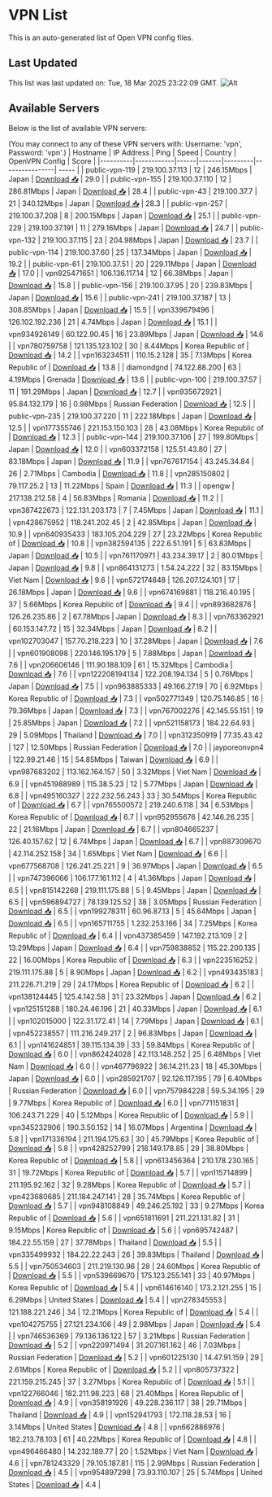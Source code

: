 # VPN List

This is an auto-generated list of Open VPN config files.

## Last Updated

This list was last updated on: Tue, 18 Mar 2025 23:22:09 GMT.
![Alt](https://repobeats.axiom.co/api/embed/186b98318ef1479477931607c1ad7d823f12451f.svg "Repobeats analytics image")

## Available Servers

Below is the list of available VPN servers:

(You may connect to any of these VPN servers with: Username: 'vpn', Password: 'vpn'.)
| Hostname | IP Address | Ping | Speed | Country | OpenVPN Config | Score |
|----------|------------|------|-------|---------|----------------| ----- |
| public-vpn-119 | 219.100.37.113 | 12 | 246.15Mbps | Japan | [Download 📥](./configs/server_0_JP.ovpn) | 29.0 |
| public-vpn-155 | 219.100.37.110 | 12 | 286.81Mbps | Japan | [Download 📥](./configs/server_1_JP.ovpn) | 28.4 |
| public-vpn-43 | 219.100.37.7 | 21 | 340.12Mbps | Japan | [Download 📥](./configs/server_2_JP.ovpn) | 28.3 |
| public-vpn-257 | 219.100.37.208 | 8 | 200.15Mbps | Japan | [Download 📥](./configs/server_3_JP.ovpn) | 25.1 |
| public-vpn-229 | 219.100.37.191 | 11 | 279.16Mbps | Japan | [Download 📥](./configs/server_4_JP.ovpn) | 24.7 |
| public-vpn-132 | 219.100.37.115 | 23 | 204.98Mbps | Japan | [Download 📥](./configs/server_5_JP.ovpn) | 23.7 |
| public-vpn-114 | 219.100.37.60 | 25 | 137.34Mbps | Japan | [Download 📥](./configs/server_6_JP.ovpn) | 19.2 |
| public-vpn-61 | 219.100.37.51 | 20 | 229.11Mbps | Japan | [Download 📥](./configs/server_7_JP.ovpn) | 17.0 |
| vpn925471651 | 106.136.117.14 | 12 | 66.38Mbps | Japan | [Download 📥](./configs/server_8_JP.ovpn) | 15.8 |
| public-vpn-156 | 219.100.37.95 | 20 | 239.83Mbps | Japan | [Download 📥](./configs/server_9_JP.ovpn) | 15.6 |
| public-vpn-241 | 219.100.37.187 | 13 | 308.85Mbps | Japan | [Download 📥](./configs/server_10_JP.ovpn) | 15.5 |
| vpn339679496 | 126.102.192.236 | 21 | 4.74Mbps | Japan | [Download 📥](./configs/server_11_JP.ovpn) | 15.1 |
| vpn934926149 | 60.122.90.45 | 16 | 23.89Mbps | Japan | [Download 📥](./configs/server_12_JP.ovpn) | 14.6 |
| vpn780759758 | 121.135.123.102 | 30 | 8.44Mbps | Korea Republic of | [Download 📥](./configs/server_13_KR.ovpn) | 14.2 |
| vpn163234511 | 110.15.2.128 | 35 | 7.13Mbps | Korea Republic of | [Download 📥](./configs/server_14_KR.ovpn) | 13.8 |
| diamondgnd | 74.122.88.200 | 63 | 4.19Mbps | Grenada | [Download 📥](./configs/server_15_GD.ovpn) | 13.6 |
| public-vpn-100 | 219.100.37.57 | 11 | 191.29Mbps | Japan | [Download 📥](./configs/server_16_JP.ovpn) | 12.7 |
| vpn935672921 | 95.84.132.179 | 16 | 0.98Mbps | Russian Federation | [Download 📥](./configs/server_17_RU.ovpn) | 12.5 |
| public-vpn-235 | 219.100.37.220 | 11 | 222.18Mbps | Japan | [Download 📥](./configs/server_18_JP.ovpn) | 12.5 |
| vpn177355746 | 221.153.150.103 | 28 | 43.08Mbps | Korea Republic of | [Download 📥](./configs/server_19_KR.ovpn) | 12.3 |
| public-vpn-144 | 219.100.37.106 | 27 | 199.80Mbps | Japan | [Download 📥](./configs/server_20_JP.ovpn) | 12.0 |
| vpn603372158 | 125.51.43.80 | 27 | 83.18Mbps | Japan | [Download 📥](./configs/server_21_JP.ovpn) | 11.9 |
| vpn767617154 | 43.245.34.84 | 26 | 2.71Mbps | Cambodia | [Download 📥](./configs/server_22_KH.ovpn) | 11.8 |
| vpn285150802 | 79.117.25.2 | 13 | 11.22Mbps | Spain | [Download 📥](./configs/server_23_ES.ovpn) | 11.3 |
| opengw | 217.138.212.58 | 4 | 56.83Mbps | Romania | [Download 📥](./configs/server_24_RO.ovpn) | 11.2 |
| vpn387422673 | 122.131.203.173 | 7 | 7.45Mbps | Japan | [Download 📥](./configs/server_25_JP.ovpn) | 11.1 |
| vpn428675952 | 118.241.202.45 | 2 | 42.85Mbps | Japan | [Download 📥](./configs/server_26_JP.ovpn) | 10.9 |
| vpn640935433 | 183.105.204.229 | 27 | 23.22Mbps | Korea Republic of | [Download 📥](./configs/server_27_KR.ovpn) | 10.8 |
| vpn382594135 | 222.6.51.191 | 5 | 63.83Mbps | Japan | [Download 📥](./configs/server_28_JP.ovpn) | 10.5 |
| vpn761170971 | 43.234.39.17 | 2 | 80.01Mbps | Japan | [Download 📥](./configs/server_29_JP.ovpn) | 9.8 |
| vpn864131273 | 1.54.24.222 | 32 | 83.15Mbps | Viet Nam | [Download 📥](./configs/server_30_VN.ovpn) | 9.6 |
| vpn572174848 | 126.207.124.101 | 17 | 26.18Mbps | Japan | [Download 📥](./configs/server_31_JP.ovpn) | 9.6 |
| vpn674169881 | 118.216.40.195 | 37 | 5.66Mbps | Korea Republic of | [Download 📥](./configs/server_32_KR.ovpn) | 9.4 |
| vpn893682876 | 126.26.235.86 | 2 | 67.78Mbps | Japan | [Download 📥](./configs/server_33_JP.ovpn) | 8.3 |
| vpn763362921 | 60.153.147.72 | 15 | 32.34Mbps | Japan | [Download 📥](./configs/server_34_JP.ovpn) | 8.2 |
| vpn102703047 | 157.70.218.223 | 10 | 37.28Mbps | Japan | [Download 📥](./configs/server_35_JP.ovpn) | 7.6 |
| vpn601908098 | 220.146.195.179 | 5 | 7.88Mbps | Japan | [Download 📥](./configs/server_36_JP.ovpn) | 7.6 |
| vpn206606146 | 111.90.188.109 | 61 | 15.32Mbps | Cambodia | [Download 📥](./configs/server_37_KH.ovpn) | 7.6 |
| vpn122208194134 | 122.208.194.134 | 5 | 0.76Mbps | Japan | [Download 📥](./configs/server_38_JP.ovpn) | 7.5 |
| vpn963885333 | 49.166.27.19 | 70 | 6.92Mbps | Korea Republic of | [Download 📥](./configs/server_39_KR.ovpn) | 7.3 |
| vpn502771349 | 120.75.146.85 | 16 | 79.36Mbps | Japan | [Download 📥](./configs/server_40_JP.ovpn) | 7.3 |
| vpn767002276 | 42.145.55.151 | 19 | 25.85Mbps | Japan | [Download 📥](./configs/server_41_JP.ovpn) | 7.2 |
| vpn521158173 | 184.22.64.93 | 29 | 5.09Mbps | Thailand | [Download 📥](./configs/server_42_TH.ovpn) | 7.0 |
| vpn312350919 | 77.35.43.42 | 127 | 12.50Mbps | Russian Federation | [Download 📥](./configs/server_43_RU.ovpn) | 7.0 |
| jayporeonvpn4 | 122.99.21.46 | 15 | 54.85Mbps | Taiwan | [Download 📥](./configs/server_44_TW.ovpn) | 6.9 |
| vpn987683202 | 113.162.164.157 | 50 | 3.32Mbps | Viet Nam | [Download 📥](./configs/server_45_VN.ovpn) | 6.9 |
| vpn451988989 | 115.38.5.23 | 12 | 5.77Mbps | Japan | [Download 📥](./configs/server_46_JP.ovpn) | 6.8 |
| vpn495160327 | 222.232.56.243 | 33 | 30.54Mbps | Korea Republic of | [Download 📥](./configs/server_47_KR.ovpn) | 6.7 |
| vpn765500572 | 219.240.6.118 | 34 | 6.53Mbps | Korea Republic of | [Download 📥](./configs/server_48_KR.ovpn) | 6.7 |
| vpn952955676 | 42.146.26.235 | 22 | 21.16Mbps | Japan | [Download 📥](./configs/server_49_JP.ovpn) | 6.7 |
| vpn804665237 | 126.40.157.62 | 12 | 6.74Mbps | Japan | [Download 📥](./configs/server_50_JP.ovpn) | 6.7 |
| vpn887309670 | 42.114.252.158 | 34 | 1.65Mbps | Viet Nam | [Download 📥](./configs/server_51_VN.ovpn) | 6.6 |
| vpn677568708 | 126.241.25.221 | 9 | 36.97Mbps | Japan | [Download 📥](./configs/server_52_JP.ovpn) | 6.5 |
| vpn747396066 | 106.177.161.112 | 4 | 41.36Mbps | Japan | [Download 📥](./configs/server_53_JP.ovpn) | 6.5 |
| vpn815142268 | 219.111.175.88 | 5 | 9.45Mbps | Japan | [Download 📥](./configs/server_54_JP.ovpn) | 6.5 |
| vpn596894727 | 78.139.125.52 | 38 | 3.05Mbps | Russian Federation | [Download 📥](./configs/server_55_RU.ovpn) | 6.5 |
| vpn199278311 | 60.96.87.13 | 5 | 45.64Mbps | Japan | [Download 📥](./configs/server_56_JP.ovpn) | 6.5 |
| vpn165711755 | 1.232.253.166 | 34 | 7.25Mbps | Korea Republic of | [Download 📥](./configs/server_57_KR.ovpn) | 6.4 |
| vpn437385459 | 147.192.213.109 | 2 | 13.29Mbps | Japan | [Download 📥](./configs/server_58_JP.ovpn) | 6.4 |
| vpn759838852 | 115.22.200.135 | 22 | 16.00Mbps | Korea Republic of | [Download 📥](./configs/server_59_KR.ovpn) | 6.3 |
| vpn223516252 | 219.111.175.88 | 5 | 8.90Mbps | Japan | [Download 📥](./configs/server_60_JP.ovpn) | 6.2 |
| vpn493435183 | 211.226.71.219 | 29 | 24.17Mbps | Korea Republic of | [Download 📥](./configs/server_61_KR.ovpn) | 6.2 |
| vpn138124445 | 125.4.142.58 | 31 | 23.32Mbps | Japan | [Download 📥](./configs/server_62_JP.ovpn) | 6.2 |
| vpn125151288 | 180.24.46.196 | 21 | 40.33Mbps | Japan | [Download 📥](./configs/server_63_JP.ovpn) | 6.1 |
| vpn102015000 | 122.31.172.41 | 14 | 7.79Mbps | Japan | [Download 📥](./configs/server_64_JP.ovpn) | 6.1 |
| vpn452238557 | 111.216.249.217 | 2 | 96.83Mbps | Japan | [Download 📥](./configs/server_65_JP.ovpn) | 6.1 |
| vpn141624851 | 39.115.134.39 | 33 | 59.84Mbps | Korea Republic of | [Download 📥](./configs/server_66_KR.ovpn) | 6.0 |
| vpn862424028 | 42.113.148.252 | 25 | 6.48Mbps | Viet Nam | [Download 📥](./configs/server_67_VN.ovpn) | 6.0 |
| vpn467796922 | 36.14.211.23 | 18 | 45.30Mbps | Japan | [Download 📥](./configs/server_68_JP.ovpn) | 6.0 |
| vpn285921707 | 92.126.117.195 | 79 | 6.40Mbps | Russian Federation | [Download 📥](./configs/server_69_RU.ovpn) | 6.0 |
| vpn757984228 | 59.5.34.195 | 29 | 9.77Mbps | Korea Republic of | [Download 📥](./configs/server_70_KR.ovpn) | 6.0 |
| vpn771151831 | 106.243.71.229 | 40 | 5.12Mbps | Korea Republic of | [Download 📥](./configs/server_71_KR.ovpn) | 5.9 |
| vpn345232906 | 190.3.50.152 | 14 | 16.07Mbps | Argentina | [Download 📥](./configs/server_72_AR.ovpn) | 5.8 |
| vpn171336194 | 211.194.175.63 | 30 | 45.79Mbps | Korea Republic of | [Download 📥](./configs/server_73_KR.ovpn) | 5.8 |
| vpn428252799 | 218.149.178.85 | 29 | 38.80Mbps | Korea Republic of | [Download 📥](./configs/server_74_KR.ovpn) | 5.8 |
| vpn613456364 | 210.178.230.165 | 31 | 19.72Mbps | Korea Republic of | [Download 📥](./configs/server_75_KR.ovpn) | 5.7 |
| vpn115714899 | 211.195.92.162 | 32 | 9.28Mbps | Korea Republic of | [Download 📥](./configs/server_76_KR.ovpn) | 5.7 |
| vpn423680685 | 211.184.247.141 | 28 | 35.74Mbps | Korea Republic of | [Download 📥](./configs/server_77_KR.ovpn) | 5.7 |
| vpn948108849 | 49.246.25.192 | 33 | 9.27Mbps | Korea Republic of | [Download 📥](./configs/server_78_KR.ovpn) | 5.6 |
| vpn651811691 | 211.221.131.82 | 31 | 9.15Mbps | Korea Republic of | [Download 📥](./configs/server_79_KR.ovpn) | 5.6 |
| vpn695742487 | 184.22.55.159 | 27 | 37.78Mbps | Thailand | [Download 📥](./configs/server_80_TH.ovpn) | 5.5 |
| vpn335499932 | 184.22.22.243 | 26 | 39.83Mbps | Thailand | [Download 📥](./configs/server_81_TH.ovpn) | 5.5 |
| vpn750534603 | 211.219.130.96 | 28 | 24.60Mbps | Korea Republic of | [Download 📥](./configs/server_82_KR.ovpn) | 5.5 |
| vpn539669670 | 175.123.255.141 | 33 | 40.97Mbps | Korea Republic of | [Download 📥](./configs/server_83_KR.ovpn) | 5.4 |
| vpn614616140 | 173.2.121.255 | 15 | 6.29Mbps | United States | [Download 📥](./configs/server_84_US.ovpn) | 5.4 |
| vpn278345553 | 121.188.221.246 | 34 | 12.21Mbps | Korea Republic of | [Download 📥](./configs/server_85_KR.ovpn) | 5.4 |
| vpn104275755 | 27.121.234.106 | 49 | 2.98Mbps | Japan | [Download 📥](./configs/server_86_JP.ovpn) | 5.4 |
| vpn746536369 | 79.136.136.122 | 57 | 3.21Mbps | Russian Federation | [Download 📥](./configs/server_87_RU.ovpn) | 5.2 |
| vpn220971494 | 31.207.161.162 | 46 | 7.03Mbps | Russian Federation | [Download 📥](./configs/server_88_RU.ovpn) | 5.2 |
| vpn601225130 | 14.47.91.159 | 29 | 2.61Mbps | Korea Republic of | [Download 📥](./configs/server_89_KR.ovpn) | 5.2 |
| vpn805737322 | 221.159.215.245 | 37 | 3.27Mbps | Korea Republic of | [Download 📥](./configs/server_90_KR.ovpn) | 5.1 |
| vpn122766046 | 182.211.98.223 | 68 | 21.40Mbps | Korea Republic of | [Download 📥](./configs/server_91_KR.ovpn) | 4.9 |
| vpn358191926 | 49.228.236.117 | 38 | 29.71Mbps | Thailand | [Download 📥](./configs/server_92_TH.ovpn) | 4.9 |
| vpn152941793 | 172.118.28.53 | 16 | 3.14Mbps | United States | [Download 📥](./configs/server_93_US.ovpn) | 4.8 |
| vpn662886976 | 182.213.78.103 | 61 | 40.22Mbps | Korea Republic of | [Download 📥](./configs/server_94_KR.ovpn) | 4.8 |
| vpn496466480 | 14.232.189.77 | 20 | 1.52Mbps | Viet Nam | [Download 📥](./configs/server_95_VN.ovpn) | 4.6 |
| vpn781243329 | 79.105.187.81 | 115 | 2.99Mbps | Russian Federation | [Download 📥](./configs/server_96_RU.ovpn) | 4.5 |
| vpn954897298 | 73.93.110.107 | 25 | 5.74Mbps | United States | [Download 📥](./configs/server_97_US.ovpn) | 4.4 |
